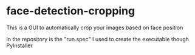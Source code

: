 # face-detection-cropping

This is a GUI to automatically crop your images based on face position


In the repository is the "run.spec" I used to create the executable though PyInstaller